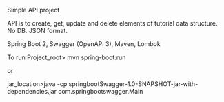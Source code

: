 Simple API project

API is to create, get, update and delete elements of tutorial data structure. 
No DB. 
JSON format.

Spring Boot 2, Swagger (OpenAPI 3), Maven, Lombok

To run
Project_root> mvn spring-boot:run

or

jar_location>java -cp springbootSwagger-1.0-SNAPSHOT-jar-with-dependencies.jar com.springbootswagger.Main
